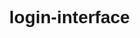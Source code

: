 # login-interface
<!DOCTYPE html>
<html lang="en">
<head>
    <meta charset="UTF-8">
    <meta name="viewport" content="width=device-width, initial-scale=1.0">
    <style>
        body {
            margin: 0;
            font-family: Arial, sans-serif;
            background-image: url('https://www.highereducationdigest.com/wp-content/uploads/2022/09/Meerut-Institute-of-Engineering-and-Technology-550x330.jpg'); /* <!-- Add background image here --> Replace the URL with your image */
            background-size: cover;
            background-position: center;
            background-repeat: no-repeat;
            height: 100vh;
        }

        .login-container, .signup-container {
            max-width: 400px;
            margin: 50px auto;
            padding: 20px;
            border: 1px solid #ccc;
            background-color: rgba(255, 255, 255, 0.9);
        }

        #company-logo {
            width: 38%;
            margin-bottom: 20px;
        }

        .input-column {
            width: 40%;
            margin-bottom: 15px;
        }

        label {
            display: block;
            margin-bottom: 5px;
        }

        #password {
            width: 100%;
        }

        .password-condition {
            font-size: 12px;
            color: #888;
        }

        .forgot-password {
            color: blue;
            cursor: pointer;
        }

        .sign-up {
            color: #333;
            cursor: pointer;
        }
    </style>
    <title>Login</title>
</head>
<body>
    <div class="login-container">
        <img id="company-logo" src="https://www.miet.ac.in/assets/frontend/images/MIET_Logo.png" alt="Company Logo">
        <div class="input-column">
            <label for="email">Email or Phone Number</label>
            <input type="text" id="email" placeholder="Enter email or phone number">
        </div>
        <div class="input-column">
            <label for="password">Password</label>
            <input type="password" id="password" placeholder="Enter password">
            <p class="password-condition">Password must contain at least 1 numeric, 1 small and 1 capital alphabet, and at least one special character.</p>
        </div>
        <p class="forgot-password">Forget Password</p>
        <p class="sign-up" onclick="openSignUpPage()">Sign Up</p>
        <button onclick="login()">Login</button>
    </div>

    <div class="signup-container" style="display: none;">
        <h1 style="font-size: 28%;">Sign Up</h1>
        <div class="input-column">
            <label for="firstName">First Name</label>
            <input type="text" id="firstName" placeholder="Enter your first name">
        </div>
        <div class="input-column">
            <label for="middleName">Middle Name</label>
            <input type="text" id="middleName" placeholder="Enter your middle name">
        </div>
        <div class="input-column">
            <label for="lastName">Last Name</label>
            <input type="text" id="lastName" placeholder="Enter your last name">
        </div>
        <!-- Add the rest of the sign-up form here -->
    </div>

    <script>
        function login() {
            var email = document.getElementById("email").value;
            var password = document.getElementById("password").value;

            // Check password conditions
            if (!validatePassword(password)) {
                alert("Password must meet the specified conditions.");
                return;
            }

            // Check email validity
            if (!validateEmail(email)) {
                alert("Invalid email address.");
                return;
            }

            // Perform login logic (not implemented in this example)
            // You would typically send the credentials to a server for authentication.
        }

        function validatePassword(password) {
            // Password must contain at least 1 numeric, 1 small, 1 capital alphabet, and at least one special character.
            var passwordRegex = /^(?=.\d)(?=.[a-z])(?=.[A-Z])(?=.[\W_]).{8,}$/;
            return passwordRegex.test(password);
        }

        function validateEmail(email) {
            // Simple email validation (you might want to use a more sophisticated approach)
            var emailRegex = /\S+@\S+\.\S+/;
            return emailRegex.test(email);
        }

        function openSignUpPage() {
            // Hide the login container and show the sign-up container
            document.querySelector('.login-container').style.display = 'none';
            document.querySelector('.signup-container').style.display = 'block';
        }
    </script>
</body>
</html>
